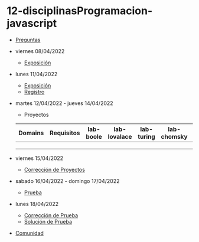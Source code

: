 # 12-disciplinasProgramacion-javascript

- [Preguntas](https://escuela.it/cursos/curso-recurrencia-desarrollo-software/clase/patron)
- viernes 08/04/2022
  - [Exposición](https://escuela.it/cursos/curso-recurrencia-desarrollo-software/clase/patron)
- lunes 11/04/2022
  - [Exposición](https://escuela.it/cursos/curso-recurrencia-desarrollo-software/clase/patron)
  - [Registro](https://forms.gle/pA2QvsW32P4KtTD77)
- martes 12/04/2022 - jueves 14/04/2022
  - Proyectos
  
  |Domains|Requisitos|lab-boole|lab-lovalace|lab-turing|lab-chomsky|lab-bernersLee|
  |-------|----------|---------|------------|----------|-----------|--------------|
  |       |          |         |            |          |           |              |
  |       |          |         |            |          |           |              |
  |       |          |         |            |          |           |              |
- viernes 15/04/2022
  - [Corrección de Proyectos](https://escuela.it/cursos/curso-recurrencia-desarrollo-software/clase/patron)
- sabado 16/04/2022 - domingo 17/04/2022
  - [Prueba](https://forms.gle/hB9UJoN2PYiexctH8)
- lunes 18/04/2022
  - [Corrección de Prueba](https://escuela.it/cursos/curso-recurrencia-desarrollo-software/clase/patron)
  - [Solución de Prueba](https://docs.google.com/spreadsheets/d/1Uwtqa5VdD5wK2X7eLgkS6_th16aPnsW8pa5Ft2TyLPo/edit#gid=0)
- [Comunidad](https://app.slack.com/client/T02S3KYD464/C02TFR4AYCF)
